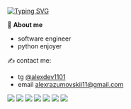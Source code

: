 [![Typing SVG](https://readme-typing-svg.herokuapp.com?color=%2336BCF7&lines=Hi+there,+I'm+Alex)](https://git.io/typing-svg)

📍 **About me**
- software engineer
- python enjoyer


✍️ contact me:
- tg [@alexdev1101](https://t.me/alexdev1101)
- email alexrazumovskii11@gmail.com


<img src="https://img.shields.io/badge/Python-white?style=for-the-badge&logo=Python&logoColor=blue" /> <img src="https://img.shields.io/badge/Django-white?style=for-the-badge&logo=Django&logoColor=green" /> <img src="https://img.shields.io/badge/PostgreSQL-white?style=for-the-badge&logo=PostgreSQL&logoColor=black" /> <img src="https://img.shields.io/badge/SQL-white?style=for-the-badge&logo=&logoColor=black" /> <img src="https://img.shields.io/badge/Docker-white?style=for-the-badge&logo=Docker&logoColor=blue" /> <img src="https://img.shields.io/badge/bash-white?style=for-the-badge&logo=&logoColor=black" /> <img src="https://img.shields.io/badge/FastAPI-white?style=for-the-badge&logo=FastAPI&logoColor=green" />
